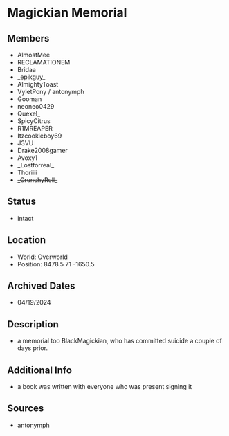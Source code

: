 # Magickian Memorial

## Members
- AlmostMee
- RECLAMATIONEM
- Bridaa
- \_epikguy_
- AlmightyToast
- VyletPony / antonymph
- Gooman
- neoneo0429
- Quexel_
- SpicyCitrus
- R1MREAPER
- Itzcookieboy69
- J3VU
- Drake2008gamer
- Avoxy1
- \_Lostforreal_
- Thoriiii
- ~~\_CrunchyRoll_~~

## Status
- intact

## Location
- World: Overworld 
- Position: 8478.5 71 -1650.5

## Archived Dates
- 04/19/2024

## Description
- a memorial too BlackMagickian, who has committed suicide a couple of days prior.

## Additional Info
- a book was written with everyone who was present signing it

## Sources
- antonymph
